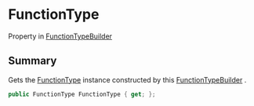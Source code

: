 # FunctionType

Property in [FunctionTypeBuilder](./)

## Summary

Gets the [FunctionType](yarn.compiler.functiontypebuilder.functiontype.md) instance constructed by this [FunctionTypeBuilder](./) .

```csharp
public FunctionType FunctionType { get; };
```
